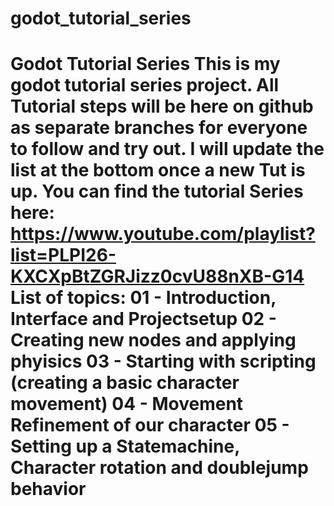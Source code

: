 # godot_tutorial_series
# Godot Tutorial Series This is my godot tutorial series project. All Tutorial steps will be here on github as separate branches for everyone to follow and try out. I will update the list at the bottom once a new Tut is up.  You can find the tutorial Series here: https://www.youtube.com/playlist?list=PLPI26-KXCXpBtZGRJizz0cvU88nXB-G14  List of topics: 01 - Introduction, Interface and Projectsetup  02 - Creating new nodes and applying phyisics  03 - Starting with scripting (creating a basic character movement)  04 - Movement Refinement of our character  05 - Setting up a Statemachine, Character rotation and doublejump behavior
